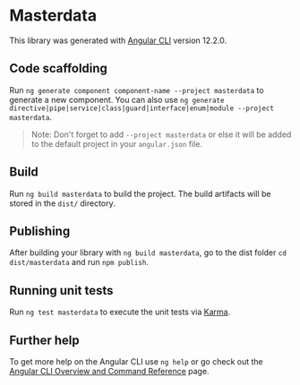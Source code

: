 # Masterdata

This library was generated with [Angular CLI](https://github.com/angular/angular-cli) version 12.2.0.

## Code scaffolding

Run `ng generate component component-name --project masterdata` to generate a new component. You can also use `ng generate directive|pipe|service|class|guard|interface|enum|module --project masterdata`.
> Note: Don't forget to add `--project masterdata` or else it will be added to the default project in your `angular.json` file. 

## Build

Run `ng build masterdata` to build the project. The build artifacts will be stored in the `dist/` directory.

## Publishing

After building your library with `ng build masterdata`, go to the dist folder `cd dist/masterdata` and run `npm publish`.

## Running unit tests

Run `ng test masterdata` to execute the unit tests via [Karma](https://karma-runner.github.io).

## Further help

To get more help on the Angular CLI use `ng help` or go check out the [Angular CLI Overview and Command Reference](https://angular.io/cli) page.
